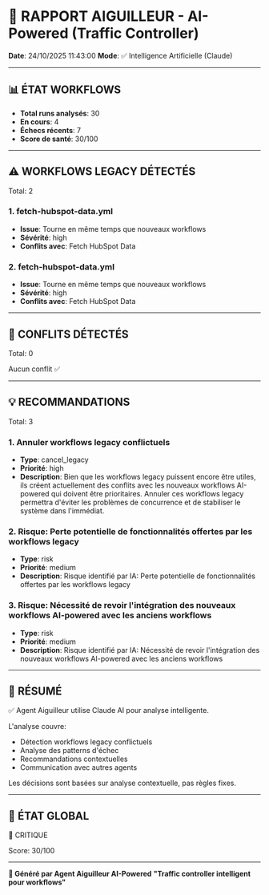 # 🚦 RAPPORT AIGUILLEUR - AI-Powered (Traffic Controller)

**Date**: 24/10/2025 11:43:00
**Mode**: ✅ Intelligence Artificielle (Claude)

---

## 📊 ÉTAT WORKFLOWS

- **Total runs analysés**: 30
- **En cours**: 4
- **Échecs récents**: 7
- **Score de santé**: 30/100

---

## ⚠️  WORKFLOWS LEGACY DÉTECTÉS

Total: 2


### 1. fetch-hubspot-data.yml

- **Issue**: Tourne en même temps que nouveaux workflows
- **Sévérité**: high
- **Conflits avec**: Fetch HubSpot Data



### 2. fetch-hubspot-data.yml

- **Issue**: Tourne en même temps que nouveaux workflows
- **Sévérité**: high
- **Conflits avec**: Fetch HubSpot Data





---

## 🚨 CONFLITS DÉTECTÉS

Total: 0

Aucun conflit ✅

---

## 💡 RECOMMANDATIONS

Total: 3


### 1. Annuler workflows legacy conflictuels

- **Type**: cancel_legacy
- **Priorité**: high
- **Description**: Bien que les workflows legacy puissent encore être utiles, ils créent actuellement des conflits avec les nouveaux workflows AI-powered qui doivent être prioritaires. Annuler ces workflows legacy permettra d'éviter les problèmes de concurrence et de stabiliser le système dans l'immédiat.


### 2. Risque: Perte potentielle de fonctionnalités offertes par les workflows legacy

- **Type**: risk
- **Priorité**: medium
- **Description**: Risque identifié par IA: Perte potentielle de fonctionnalités offertes par les workflows legacy


### 3. Risque: Nécessité de revoir l'intégration des nouveaux workflows AI-powered avec les anciens workflows

- **Type**: risk
- **Priorité**: medium
- **Description**: Risque identifié par IA: Nécessité de revoir l'intégration des nouveaux workflows AI-powered avec les anciens workflows




---

## 🎯 RÉSUMÉ

✅ Agent Aiguilleur utilise Claude AI pour analyse intelligente.

L'analyse couvre:
- Détection workflows legacy conflictuels
- Analyse des patterns d'échec
- Recommandations contextuelles
- Communication avec autres agents

Les décisions sont basées sur analyse contextuelle, pas règles fixes.

---

## 🔄 ÉTAT GLOBAL

🔴 CRITIQUE

Score: 30/100

---

**🚦 Généré par Agent Aiguilleur AI-Powered**
**"Traffic controller intelligent pour workflows"**
